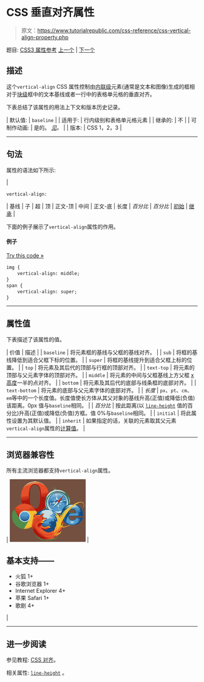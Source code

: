 # CSS 垂直对齐属性

> 原文：<https://www.tutorialrepublic.com/css-reference/css-vertical-align-property.php>

题目: [CSS3 属性参考](css3-properties.php) [上一个](css-unicode-bidi-property.php) | [下一个](css-visibility-property.php)

## 描述

这个`vertical-align` CSS 属性控制由[内联级](../css-tutorial/css-visual-formatting.php#inline-level)元素(通常是文本和图像)生成的框相对于[块级](../css-tutorial/css-visual-formatting.php#block-level)框中的文本基线或者一行中的表格单元格的垂直对齐。

下表总结了该属性的用法上下文和版本历史记录。

| 默认值: | `baseline` |
| 适用于: | 行内级别和表格单元格元素 |
| 继承的: | 不 |
| 可制作动画: | 是的。 [*见*](css-animatable-properties.php)*。* |
| 版本: | CSS 1，2，3 |

* * *

## 句法

属性的语法如下所示:

| 

```
vertical-align: 
```

 | 基线 &#124; 子 &#124; 超 &#124; 顶 &#124; 正文-顶 &#124; 中间 &#124; 正文-底 &#124; 长度 &#124; *百分比* &#124; *百分比* &#124; [初始](../definitions.php#initial) &#124; [继承](../definitions.php#inherit) |

下面的例子展示了`vertical-align`属性的作用。

#### 例子

[Try this code »](../codelab.php?topic=css&file=vertical-align-property "Try this code using online Editor")

```
img {
    vertical-align: middle;
}
span {
    vertical-align: super;
}
```

* * *

## 属性值

下表描述了该属性的值。

| 价值 | 描述 |
| `baseline` | 将元素框的基线与父框的基线对齐。 |
| `sub` | 将框的基线降低到适合父框下标的位置。 |
| `super` | 将框的基线提升到适合父框上标的位置。 |
| `top` | 将元素及其后代的顶部与行框的顶部对齐。 |
| `text-top` | 将元素的顶部与父元素字体的顶部对齐。 |
| `middle` | 将元素的中间与父框基线上方父框 [x 高度](../css-tutorial/css-units.php)一半的点对齐。 |
| `bottom` | 将元素及其后代的底部与线条框的底部对齐。 |
| `text-bottom` | 将元素的底部与父元素字体的底部对齐。 |
| *长度* | `px`、`pt`、`cm`、`em`等中的一个长度值。长度值使长方体从其父对象的基线升高(正值)或降低(负值)该距离。0px 值与`baseline`相同。 |
| *百分比* | 按此距离(以 [`line-height`](css-line-height-property.php) 值的百分比)升高(正值)或降低(负值)方框。值 0%与`baseline`相同。 |
| `initial` | 将此属性设置为其默认值。 |
| `inherit` | 如果指定的话，关联的元素取其父元素`vertical-align`属性的[计算值](../definitions.php#computed-value)。 |

* * *

## 浏览器兼容性

所有主流浏览器都支持`vertical-align`属性。

| ![Browsers Icon](img/e9331123c77668c1832e541c2fca1002.png) | 

## 基本支持——

*   火狐 1+
*   谷歌浏览器 1+
*   Internet Explorer 4+
*   苹果 Safari 1+
*   歌剧 4+

 |

* * *

## 进一步阅读

参见教程: [CSS 对齐](../css-tutorial/css-alignment.php)。

相关属性: [`line-height`](css-line-height-property.php) 。